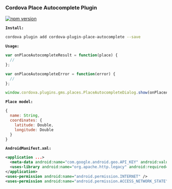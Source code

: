 ### Cordova Place Autocomplete Plugin

[![npm version](https://badge.fury.io/js/cordova-plugin-place-autocomplete.svg)](https://badge.fury.io/js/cordova-plugin-place-autocomplete)

**`Install:`**
```sh
cordova plugin add cordova-plugin-place-autocomplete --save

```


**`Usage:`**
```javascript
var onPlaceAutocompleteResult = function(place) {
  //
};

var onPlaceAutocompleteError = function(error) {
  //
};

window.cordova.plugins.gms.places.PlaceAutocompleteDialog.show(onPlaceAutocompleteResult, onPlaceAutocompleteError);

```


**`Place model:`**
```javascript
{
  name: String,
  coordinates: {
    latitude: Double,
    longitude: Double
  }
}
```


**`AndroidManifest.xml:`**

```xml
<application ...>
  <meta-data android:name="com.google.android.geo.API_KEY" android:value="YOUR_API_KEY" />
  <uses-library android:name="org.apache.http.legacy" android:required="false" />
</application>
<uses-permission android:name="android.permission.INTERNET" />
<uses-permission android:name="android.permission.ACCESS_NETWORK_STATE" />

```
